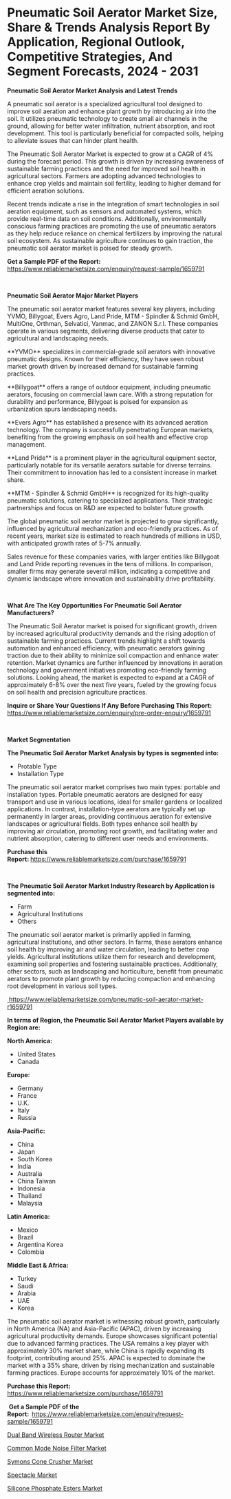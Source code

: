 <p><h1>Pneumatic Soil Aerator Market Size, Share & Trends Analysis Report By Application, Regional Outlook, Competitive Strategies, And Segment Forecasts, 2024 - 2031</h1></p><p><strong>Pneumatic Soil Aerator Market Analysis and Latest Trends</strong></p>
<p><p>A pneumatic soil aerator is a specialized agricultural tool designed to improve soil aeration and enhance plant growth by introducing air into the soil. It utilizes pneumatic technology to create small air channels in the ground, allowing for better water infiltration, nutrient absorption, and root development. This tool is particularly beneficial for compacted soils, helping to alleviate issues that can hinder plant health.</p><p>The Pneumatic Soil Aerator Market is expected to grow at a CAGR of 4% during the forecast period. This growth is driven by increasing awareness of sustainable farming practices and the need for improved soil health in agricultural sectors. Farmers are adopting advanced technologies to enhance crop yields and maintain soil fertility, leading to higher demand for efficient aeration solutions. </p><p>Recent trends indicate a rise in the integration of smart technologies in soil aeration equipment, such as sensors and automated systems, which provide real-time data on soil conditions. Additionally, environmentally conscious farming practices are promoting the use of pneumatic aerators as they help reduce reliance on chemical fertilizers by improving the natural soil ecosystem. As sustainable agriculture continues to gain traction, the pneumatic soil aerator market is poised for steady growth.</p></p>
<p><strong>Get a Sample PDF of the Report:&nbsp;</strong> <a href="https://www.reliablemarketsize.com/enquiry/request-sample/1659791?utm_campaign=1326&utm_medium=2&utm_source=Github&utm_content=ia&utm_term=28092024&utm_id=pneumatic-soil-aerator">https://www.reliablemarketsize.com/enquiry/request-sample/1659791</a></p>
<p>&nbsp;</p>
<p><strong>Pneumatic Soil Aerator Major Market Players</strong></p>
<p><p>The pneumatic soil aerator market features several key players, including YVMO, Billygoat, Evers Agro, Land Pride, MTM - Spindler & Schmid GmbH, MultiOne, Orthman, Selvatici, Vanmac, and ZANON S.r.l. These companies operate in various segments, delivering diverse products that cater to agricultural and landscaping needs.</p><p>**YVMO** specializes in commercial-grade soil aerators with innovative pneumatic designs. Known for their efficiency, they have seen robust market growth driven by increased demand for sustainable farming practices. </p><p>**Billygoat** offers a range of outdoor equipment, including pneumatic aerators, focusing on commercial lawn care. With a strong reputation for durability and performance, Billygoat is poised for expansion as urbanization spurs landscaping needs.</p><p>**Evers Agro** has established a presence with its advanced aeration technology. The company is successfully penetrating European markets, benefiting from the growing emphasis on soil health and effective crop management.</p><p>**Land Pride** is a prominent player in the agricultural equipment sector, particularly notable for its versatile aerators suitable for diverse terrains. Their commitment to innovation has led to a consistent increase in market share.</p><p>**MTM - Spindler & Schmid GmbH** is recognized for its high-quality pneumatic solutions, catering to specialized applications. Their strategic partnerships and focus on R&D are expected to bolster future growth.</p><p>The global pneumatic soil aerator market is projected to grow significantly, influenced by agricultural mechanization and eco-friendly practices. As of recent years, market size is estimated to reach hundreds of millions in USD, with anticipated growth rates of 5-7% annually.</p><p>Sales revenue for these companies varies, with larger entities like Billygoat and Land Pride reporting revenues in the tens of millions. In comparison, smaller firms may generate several million, indicating a competitive and dynamic landscape where innovation and sustainability drive profitability.</p></p>
<p>&nbsp;</p>
<p><strong>What Are The Key Opportunities For Pneumatic Soil Aerator Manufacturers?</strong></p>
<p><p>The Pneumatic Soil Aerator market is poised for significant growth, driven by increased agricultural productivity demands and the rising adoption of sustainable farming practices. Current trends highlight a shift towards automation and enhanced efficiency, with pneumatic aerators gaining traction due to their ability to minimize soil compaction and enhance water retention. Market dynamics are further influenced by innovations in aeration technology and government initiatives promoting eco-friendly farming solutions. Looking ahead, the market is expected to expand at a CAGR of approximately 6-8% over the next five years, fueled by the growing focus on soil health and precision agriculture practices.</p></p>
<p><strong>Inquire or Share Your Questions If Any Before Purchasing This Report:</strong> <a href="https://www.reliablemarketsize.com/enquiry/pre-order-enquiry/1659791?utm_campaign=1326&utm_medium=2&utm_source=Github&utm_content=ia&utm_term=28092024&utm_id=pneumatic-soil-aerator">https://www.reliablemarketsize.com/enquiry/pre-order-enquiry/1659791</a></p>
<p>&nbsp;</p>
<p><strong>Market Segmentation</strong></p>
<p><strong>The Pneumatic Soil Aerator Market Analysis by types is segmented into:</strong></p>
<p><ul><li>Protable Type</li><li>Installation Type</li></ul></p>
<p><p>The pneumatic soil aerator market comprises two main types: portable and installation types. Portable pneumatic aerators are designed for easy transport and use in various locations, ideal for smaller gardens or localized applications. In contrast, installation-type aerators are typically set up permanently in larger areas, providing continuous aeration for extensive landscapes or agricultural fields. Both types enhance soil health by improving air circulation, promoting root growth, and facilitating water and nutrient absorption, catering to different user needs and environments.</p></p>
<p><strong>Purchase this Report:&nbsp;</strong><a href="https://www.reliablemarketsize.com/purchase/1659791?utm_campaign=1326&utm_medium=2&utm_source=Github&utm_content=ia&utm_term=28092024&utm_id=pneumatic-soil-aerator">https://www.reliablemarketsize.com/purchase/1659791</a></p>
<p>&nbsp;</p>
<p><strong>The Pneumatic Soil Aerator Market Industry Research by Application is segmented into:</strong></p>
<p><ul><li>Farm</li><li>Agricultural Institutions</li><li>Others</li></ul></p>
<p><p>The pneumatic soil aerator market is primarily applied in farming, agricultural institutions, and other sectors. In farms, these aerators enhance soil health by improving air and water circulation, leading to better crop yields. Agricultural institutions utilize them for research and development, examining soil properties and fostering sustainable practices. Additionally, other sectors, such as landscaping and horticulture, benefit from pneumatic aerators to promote plant growth by reducing compaction and enhancing root development in various soil types.</p></p>
<p><a href="https://www.reliablemarketsize.com/pneumatic-soil-aerator-market-r1659791?utm_campaign=1326&utm_medium=2&utm_source=Github&utm_content=ia&utm_term=28092024&utm_id=pneumatic-soil-aerator">&nbsp;https://www.reliablemarketsize.com/pneumatic-soil-aerator-market-r1659791</a></p>
<p><strong>In terms of Region, the Pneumatic Soil Aerator Market Players available by Region are:</strong></p>
<p>
    <p> <strong> North America: </strong>
        <ul>
            <li>United States</li>
            <li>Canada</li>
        </ul>
        </p> 
    <p> <strong> Europe: </strong>
        <ul>
            <li>Germany</li>
            <li>France</li>
            <li>U.K.</li>
            <li>Italy</li>
            <li>Russia</li>
        </ul>
        </p> 
    <p> <strong> Asia-Pacific: </strong>
        <ul>
            <li>China</li>
            <li>Japan</li>
            <li>South Korea</li>
            <li>India</li>
            <li>Australia</li>
            <li>China Taiwan</li>
            <li>Indonesia</li>
            <li>Thailand</li>
            <li>Malaysia</li>
        </ul>
        </p> 
    <p> <strong> Latin America: </strong>
        <ul>
            <li>Mexico</li>
            <li>Brazil</li>
            <li>Argentina Korea</li>
            <li>Colombia</li>
        </ul>
        </p> 
    <p> <strong> Middle East & Africa: </strong>
        <ul>
            <li>Turkey</li>
            <li>Saudi</li>
            <li>Arabia</li>
            <li>UAE</li>
            <li>Korea</li>
        </ul>
    </p>
    </p>
<p><p>The pneumatic soil aerator market is witnessing robust growth, particularly in North America (NA) and Asia-Pacific (APAC), driven by increasing agricultural productivity demands. Europe showcases significant potential due to advanced farming practices. The USA remains a key player with approximately 30% market share, while China is rapidly expanding its footprint, contributing around 25%. APAC is expected to dominate the market with a 35% share, driven by rising mechanization and sustainable farming practices. Europe accounts for approximately 10% of the market.</p></p>
<p><strong>Purchase this Report: </strong><a href="https://www.reliablemarketsize.com/purchase/1659791?utm_campaign=1326&utm_medium=2&utm_source=Github&utm_content=ia&utm_term=28092024&utm_id=pneumatic-soil-aerator">https://www.reliablemarketsize.com/purchase/1659791</a></p>
<p>&nbsp;<strong>Get a Sample PDF of the Report:&nbsp;&nbsp;</strong><a href="https://www.reliablemarketsize.com/enquiry/request-sample/1659791?utm_campaign=1326&utm_medium=2&utm_source=Github&utm_content=ia&utm_term=28092024&utm_id=pneumatic-soil-aerator">https://www.reliablemarketsize.com/enquiry/request-sample/1659791</a></p>
<p><strong></strong></p>
<p><p><a href="https://issuu.com/reportprime-2/docs/dual-band-wireless-router-market-si_2c8037aa1be5f6?utm_campaign=1326&utm_medium=2&utm_source=Github&utm_content=ia&utm_term=28092024&utm_id=pneumatic-soil-aerator">Dual Band Wireless Router Market</a></p><p><a href="https://issuu.com/reportprime-2/docs/common-mode-noise-filter-market-siz_668b79c48d7be6?utm_campaign=1326&utm_medium=2&utm_source=Github&utm_content=ia&utm_term=28092024&utm_id=pneumatic-soil-aerator">Common Mode Noise Filter Market</a></p><p><a href="https://www.linkedin.com/pulse/emerging-market-trends-regional-analysis-symons-cone-crusher-bhxbc?utm_campaign=1326&utm_medium=2&utm_source=Github&utm_content=ia&utm_term=28092024&utm_id=pneumatic-soil-aerator">Symons Cone Crusher Market</a></p><p><a href="https://www.linkedin.com/pulse/global-market-pulse-trends-growth-analysis-spectacle-forecasted-df3hf?utm_campaign=1326&utm_medium=2&utm_source=Github&utm_content=ia&utm_term=28092024&utm_id=pneumatic-soil-aerator">Spectacle Market</a></p><p><a href="https://github.com/ashepherd82/Market-Research-Report-List-6/blob/main/silicone-phosphate-esters-market.md?utm_campaign=1326&utm_medium=2&utm_source=Github&utm_content=ia&utm_term=28092024&utm_id=pneumatic-soil-aerator">Silicone Phosphate Esters Market</a></p></p>